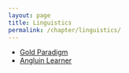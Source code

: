 ```yaml
---
layout: page
title: Linguistics
permalink: /chapter/linguistics/
---
```


* [Gold Paradigm](/chapter/gold_paradigm/)
* [Angluin Learner](/chapter/angluin_learner/)

